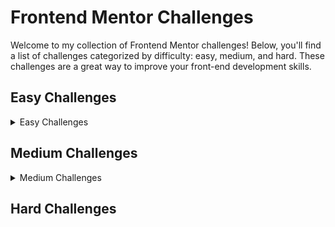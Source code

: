# Frontend Mentor Challenges

Welcome to my collection of Frontend Mentor challenges! Below, you'll find a list of challenges categorized by difficulty: easy, medium, and hard. These challenges are a great way to improve your front-end development skills.

## Easy Challenges
<details>
<summary>Easy Challenges</summary>
  
  1. [3-column preview card component](https://github.com/PilarczykM/FM-3-column-preview-card-component) - [Demo](https://fm-3-column-preview-card-component-puce.vercel.app)
     - Description: The challenge is to build out this 3-column preview card component and get it looking as close to the design as possible.
     - Technologies used: HTML, CSS.
     - My Solution: [SOLUTION](https://github.com/PilarczykM/FM-3-column-preview-card-component).
  
  2. [Product preview card component](https://github.com/PilarczykM/FM-product-preview-card-component) - [Demo](https://fm-product-preview-card-component-weld.vercel.app/)
     - Description: The challenge is to build out this product preview card component and get it looking as close to the design as possible.
     - Technologies used: HTML, CSS.
     - My Solution: [SOLUTION](https://github.com/PilarczykM/FM-product-preview-card-component).
    
  3. [NFT preview card component](https://github.com/PilarczykM/FM-nft-preview-card-component) - [Demo](https://fm-nft-preview-card-component-two.vercel.app/)
     - Description: The challenge is to build out this preview card component and get it looking as close to the design as possible.
     - Technologies used: HTML, CSS.
     - My Solution: [SOLUTION](https://github.com/PilarczykM/FM-nft-preview-card-component).
    
  4. [Results summary component](https://github.com/PilarczykM/FM-results-summary-component) - [Demo](https://fm-results-summary-component-theta.vercel.app/)
     - Description: The challenge is to build out this results summary component and get it looking as close to the design as possible.
     - Technologies used: HTML, CSS.
     - My Solution: [SOLUTION](https://github.com/PilarczykM/FM-results-summary-component).
    
  5. [Four card feature section](https://github.com/PilarczykM/FM-four-card-feature-section) - [Demo](https://fm-four-card-feature-section-eosin.vercel.app/)
     - Description: The challenge is to build out this feature section and get it looking as close to the design as possible.
     - Technologies used: HTML, CSS.
     - My Solution: [SOLUTION](https://github.com/PilarczykM/FM-four-card-feature-section).
    
  6. [Apparel-coming-soon](https://github.com/PilarczykM/FM-base-apparel-coming-soon) - [Demo](https://fm-base-apparel-coming-soon.vercel.app/)
     - Description: The challenge is to build out this coming soon page and get it looking as close to the design as possible.
     - Technologies used: HTML, CSS.
     - My Solution: [SOLUTION](https://github.com/PilarczykM/FM-base-apparel-coming-soon).
    
  7. [Social-proof-section](https://github.com/PilarczykM/FM-social-proof-section) - [Demo](https://fm-social-proof-section-psi.vercel.app/)
     - Description: The challenge is to build out this social proof section and get it looking as close to the design as possible.
     - Technologies used: HTML, Tailwind.
     - My Solution: [SOLUTION](https://github.com/PilarczykM/FM-social-proof-section).
</details>

## Medium Challenges

<details>
  <summary>Medium Challenges</summary>
  
  1. [FM-clipboard-landing-page](https://github.com/PilarczykM/FM-clipboard-landing-page/) - [Demo](https://fm-clipboard-landing-page-taupe.vercel.app/)
     - Description: The challenge is to build out this landing page and get it looking as close to the design as possible.
     - Technologies used: HTML, SCSS
     - My Solution: [SOLUTION](https://github.com/PilarczykM/FM-clipboard-landing-page/).
</details>

## Hard Challenges

<!-- Add more hard challenges as needed -->
